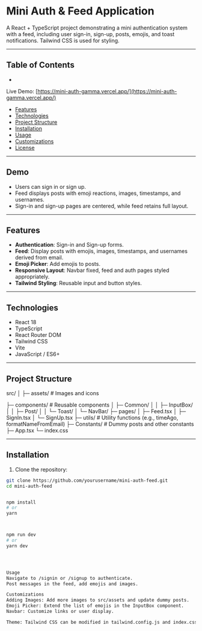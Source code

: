 # Mini Auth & Feed Application

A React + TypeScript project demonstrating a mini authentication system with a feed, including user sign-in, sign-up, posts, emojis, and toast notifications. Tailwind CSS is used for styling.

---

## Table of Contents

- 
Live Demo: [https://mini-auth-gamma.vercel.app/](https://mini-auth-gamma.vercel.app/)
- [Features](#features)
- [Technologies](#technologies)
- [Project Structure](#project-structure)
- [Installation](#installation)
- [Usage](#usage)
- [Customizations](#customizations)
- [License](#license)

---

## Demo

- Users can sign in or sign up.
- Feed displays posts with emoji reactions, images, timestamps, and usernames.
- Sign-in and sign-up pages are centered, while feed retains full layout.

---

## Features

- **Authentication**: Sign-in and Sign-up forms.
- **Feed**: Display posts with emojis, images, timestamps, and usernames derived from email.
- **Emoji Picker**: Add emojis to posts.
- **Responsive Layout**: Navbar fixed, feed and auth pages styled appropriately.
- **Tailwind Styling**: Reusable input and button styles.

---

## Technologies

- React 18
- TypeScript
- React Router DOM
- Tailwind CSS
- Vite
- JavaScript / ES6+

---

## Project Structure



src/
│
├─ assets/ # Images and icons

├─ components/ # Reusable components
│ ├─ Common/
│ │ ├─ InputBox/
│ │ ├─ Post/
│ │ └─ Toast/
│ └─ NavBar/
├─ pages/
│ ├─ Feed.tsx
│ ├─ SignIn.tsx
│ └─ SignUp.tsx
├─ utils/ # Utility functions (e.g., timeAgo, formatNameFromEmail)
├─ Constants/ # Dummy posts and other constants
├─ App.tsx
└─ index.css





---

## Installation

1. Clone the repository:

```bash
git clone https://github.com/yourusername/mini-auth-feed.git
cd mini-auth-feed


npm install
# or
yarn



npm run dev
# or
yarn dev




Usage
Navigate to /signin or /signup to authenticate.
Post messages in the feed, add emojis and images.

Customizations
Adding Images: Add more images to src/assets and update dummy posts.
Emoji Picker: Extend the list of emojis in the InputBox component.
Navbar: Customize links or user display.

Theme: Tailwind CSS can be modified in tailwind.config.js and index.css
